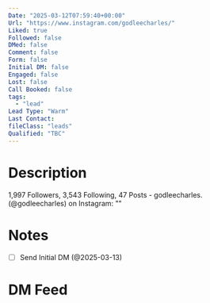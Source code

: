 ```yaml
---
Date: "2025-03-12T07:59:40+00:00"
Url: "https://www.instagram.com/godleecharles/"
Liked: true
Followed: false
DMed: false
Comment: false
Form: false
Initial DM: false
Engaged: false
Lost: false
Call Booked: false
tags:
  - "lead"
Lead Type: "Warm"
Last Contact:
fileClass: "leads"
Qualified: "TBC"
---
```

# Description
1,997 Followers, 3,543 Following, 47 Posts - godleecharles. (@godleecharles) on Instagram: ""
# Notes
- [ ] Send Initial DM (@2025-03-13)
# DM Feed